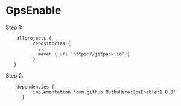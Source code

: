 # GpsEnable

Step 1:

        allprojects {
		      repositories {
		       	...
	     	  	maven { url 'https://jitpack.io' }
	    	  }
       }
      
 Step 2:  
 
   
        dependencies {
	          implementation 'com.github.MuthuHere:GpsEnable:1.0.0'
	      }
